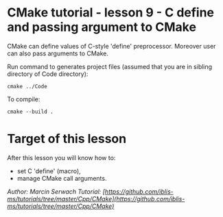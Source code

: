# CMake tutorial - lesson 9 - C define and passing argument to CMake
CMake can define values of C-style 'define' preprocessor. Moreover user can also pass arguments to CMake.

Run command to generates project files (assumed that you are in sibling directory of Code directory):
```
cmake ../Code
```
To compile:
```
cmake --build .
```

# Target of this lesson
After this lesson you will know how to:
- set C 'define' (macro),
- manage CMake call arguments.


*Author: Marcin Serwach*
*Tutorial: [https://github.com/iblis-ms/tutorials/tree/master/Cpp/CMake](https://github.com/iblis-ms/tutorials/tree/master/Cpp/CMake)*
